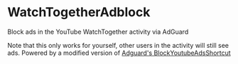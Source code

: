 # WatchTogetherAdblock

Block ads in the YouTube WatchTogether activity via AdGuard

Note that this only works for yourself, other users in the activity will still see ads.
Powered by a modified version of [Adguard's BlockYoutubeAdsShortcut](https://github.com/AdguardTeam/BlockYouTubeAdsShortcut)
